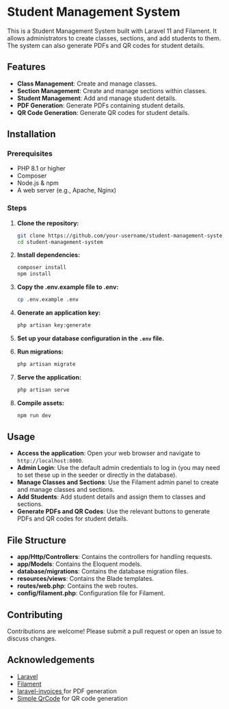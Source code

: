 # Student Management System

This is a Student Management System built with Laravel 11 and Filament. It allows administrators to create classes, sections, and add students to them. The system can also generate PDFs and QR codes for student details.

## Features

- **Class Management**: Create and manage classes.
- **Section Management**: Create and manage sections within classes.
- **Student Management**: Add and manage student details.
- **PDF Generation**: Generate PDFs containing student details.
- **QR Code Generation**: Generate QR codes for student details.

## Installation

### Prerequisites

- PHP 8.1 or higher
- Composer
- Node.js & npm
- A web server (e.g., Apache, Nginx)

### Steps

1. **Clone the repository:**
    ```sh
    git clone https://github.com/your-username/student-management-system.git
    cd student-management-system
    ```

2. **Install dependencies:**
    ```sh
    composer install
    npm install
    ```

3. **Copy the .env.example file to .env:**
    ```sh
    cp .env.example .env
    ```

4. **Generate an application key:**
    ```sh
    php artisan key:generate
    ```

5. **Set up your database configuration in the `.env` file.**

6. **Run migrations:**
    ```sh
    php artisan migrate
    ```

7. **Serve the application:**
    ```sh
    php artisan serve
    ```

8. **Compile assets:**
    ```sh
    npm run dev
    ```

## Usage

- **Access the application**: Open your web browser and navigate to `http://localhost:8000`.
- **Admin Login**: Use the default admin credentials to log in (you may need to set these up in the seeder or directly in the database).
- **Manage Classes and Sections**: Use the Filament admin panel to create and manage classes and sections.
- **Add Students**: Add student details and assign them to classes and sections.
- **Generate PDFs and QR Codes**: Use the relevant buttons to generate PDFs and QR codes for student details.

## File Structure

- **app/Http/Controllers**: Contains the controllers for handling requests.
- **app/Models**: Contains the Eloquent models.
- **database/migrations**: Contains the database migration files.
- **resources/views**: Contains the Blade templates.
- **routes/web.php**: Contains the web routes.
- **config/filament.php**: Configuration file for Filament.

## Contributing

Contributions are welcome! Please submit a pull request or open an issue to discuss changes.

## Acknowledgements

- [Laravel](https://laravel.com/)
- [Filament](https://filamentadmin.com/)
- [laravel-invoices ]([https://github.com/dompdf/dompdf](https://github.com/LaravelDaily/laravel-invoices)) for PDF generation
- [Simple QrCode](https://github.com/SimpleSoftwareIO/simple-qrcode) for QR code generation
